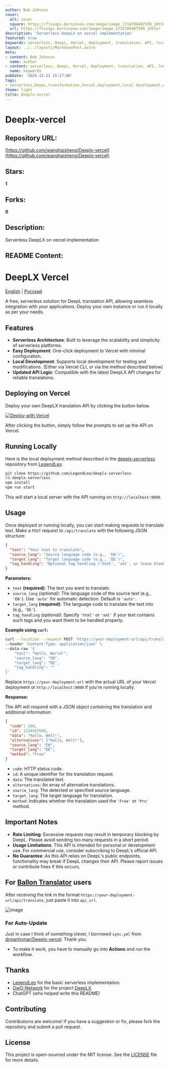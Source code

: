 ```yaml
---
author: Bob Johnson
cover:
  alt: cover
  square: https://fluxapi.borninsea.com/image/image_1734780487599_j0t5vr
  url: https://fluxapi.borninsea.com/image/image_1734780487599_j0t5vr
description: 'Serverless DeepLX on vercel implementation'
featured: true
keywords: serverless, DeepL, Vercel, deployment, translation, API, local development, scalability, serverless architecture, easy deployment, local server, git clone, npm install, start, POST request, Content-Type, curl, response, JSON, automatic language detection
layout: ../../layouts/MarkdownPost.astro
meta:
- content: Bob Johnson
  name: author
- content: serverless, DeepL, Vercel, deployment, translation, API, local development, scalability, serverless architecture, easy deployment, local server, git clone, npm install, start, POST request, Content-Type, curl, response, JSON, automatic language detection
  name: keywords
pubDate: '2024-12-21 15:27:08'
tags:
- serverless,DeepL,transformation,Vercel,deployment,local development,API,translation,scalability,simplicity,automated translation,programming,github,curl
theme: light
title: Deeplx-vercel
---
```


# Deeplx-vercel

## Repository URL: 
[https://github.com/wanghaisheng/Deeplx-vercel](https://github.com/wanghaisheng/Deeplx-vercel)

## Stars: 
**1**

## Forks: 
**0**

## Description: 
Serverless DeepLX on vercel implementation

## README Content: 
DeepLX Vercel
=============

[English](README.md) | [Русский](README_RU.md)

A free, serverless solution for DeepL translation API, allowing seamless integration with your applications. Deploy your own instance or run it locally as per your needs.

Features
--------

* **Serverless Architecture**: Built to leverage the scalability and simplicity of serverless platforms.
* **Easy Deployment**: One-click deployment to Vercel with minimal configuration.
* **Local Development**: Supports local development for testing and modifications. (Either via Vercel CLI, or via the method described below)
* **Updated API Logic**: Compatible with the latest DeepLX API changes for reliable translations.

Deploying on Vercel
-------------------

Deploy your own DeepLX translation API by clicking the button below.

[![Deploy with Vercel](https://vercel.com/button)](https://vercel.com/new/clone?repository-url=https%3A%2F%2Fgithub.com%2Fbropines%2FDeeplx-vercel)

After clicking the button, simply follow the prompts to set up the API on Vercel.

Running Locally
---------------

Here is the local deployment method described in the [deeplx-serverless](https://github.com/LegendLeo/deeplx-serverless/) repository from [LegendLeo](https://github.com/LegendLeo)

```bash
git clone https://github.com/LegendLeo/deeplx-serverless
cd deeplx-serverless
npm install
npm run start
```

This will start a local server with the API running on `http://localhost:9000`.

Usage
-----

Once deployed or running locally, you can start making requests to translate text. Make a `POST` request to `/api/translate` with the following JSON structure:

```json
{
  "text": "Your text to translate",
  "source_lang": "Source language code (e.g., 'EN')",
  "target_lang": "Target language code (e.g., 'DE')",
  "tag_handling": "Optional tag handling ('html', 'xml', or leave blank)"
}
```

**Parameters:**

* `text` **(required)**: The text you want to translate.
* `source_lang` _(optional)_: The language code of the source text (e.g., `'EN'`). Use `'auto'` for automatic detection. Default is `'auto'`.
* `target_lang` **(required)**: The language code to translate the text into (e.g., `'DE'`).
* `tag_handling` _(optional)_: Specify `'html'` or `'xml'` if your text contains such tags and you want them to be handled properly.

**Example using `curl`:**

```bash
curl --location --request POST 'https://your-deployment-url/api/translate' \
--header 'Content-Type: application/json' \
--data-raw '{
    "text": "Hello, World!",
    "source_lang": "EN",
    "target_lang": "DE",
    "tag_handling": ""
}'
```

Replace `https://your-deployment-url` with the actual URL of your Vercel deployment or `http://localhost:9000` if you're running locally.

**Response:**

The API will respond with a JSON object containing the translation and additional information:

```json
{
  "code": 200,
  "id": 1234567890,
  "data": "Hallo, Welt!",
  "alternatives": ["Hallo, Welt!"],
  "source_lang": "EN",
  "target_lang": "DE",
  "method": "Free"
}
```

* `code`: HTTP status code.
* `id`: A unique identifier for the translation request.
* `data`: The translated text.
* `alternatives`: An array of alternative translations.
* `source_lang`: The detected or specified source language.
* `target_lang`: The target language for translation.
* `method`: Indicates whether the translation used the `'Free'` or `'Pro'` method.

Important Notes
---------------

* **Rate Limiting**: Excessive requests may result in temporary blocking by DeepL. Please avoid sending too many requests in a short period.
* **Usage Limitations**: This API is intended for personal or development use. For commercial use, consider subscribing to DeepL's official API.
* **No Guarantee**: As this API relies on DeepL's public endpoints, functionality may break if DeepL changes their API. Please report issues or contribute fixes if this occurs.

For [Ballon Translator](https://github.com/dmMaze/BallonsTranslator) users
---------------------------

After receiving the link in the format `https://your-deployment-url/api/translate`, just paste it into `api_url`.

![image](https://github.com/bropines/Deeplx-vercel/assets/57861007/335afdf4-2c3c-4970-b266-2cabdb5c7931)

### For Auto-Update

Just in case I think of something clever, I borrowed `sync.yml` from [drmartinmar/Deeplx-vercel](https://github.com/drmartinmar/Deeplx-vercel). Thank you.

* To make it work, you have to manually go into **Actions** and run the workflow.

Thanks
------

* [LegendLeo](https://github.com/LegendLeo) for the basic serverless implementation.
* [OwO-Network](https://github.com/OwO-Network) for the project [DeepLX](https://github.com/OwO-Network/DeepLX).
* ChatGPT (who helped write this README)

Contributing
------------

Contributions are welcome! If you have a suggestion or fix, please fork the repository and submit a pull request.

License
-------

This project is open-sourced under the MIT license. See the [LICENSE](LICENSE) file for more details.

